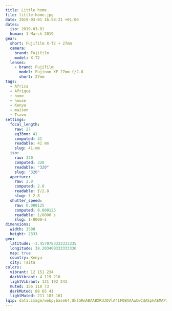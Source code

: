 ```yaml
---
title: Little home
file: little-home.jpg
date: 2019-03-01 16:58:21 +01:00
dates:
  iso: 2019-03-01
  human: 1 March 2019
gear:
  short: Fujifilm X-T2 + 27mm
  camera:
    brand: Fujifilm
    model: X-T2
  lenses:
    - brand: Fujifilm
      model: Fujinon XF 27mm f/2.8
      short: 27mm
tags:
  - Africa
  - Afrique
  - home
  - house
  - Kenya
  - maison
  - Tsavo
settings:
  focal_length:
    raw: 27
    eq35mm: 41
    computed: 41
    readable: 41 mm
    slug: 41-mm
  iso:
    raw: 320
    computed: 320
    readable: "320"
    slug: "320"
  aperture:
    raw: 2.8
    computed: 2.8
    readable: ƒ/2.8
    slug: f-2-8
  shutter_speed:
    raw: 0.000125
    computed: 0.000125
    readable: 1/8000 s
    slug: 1-8000-s
dimensions:
  width: 3500
  height: 2333
geo:
  latitude: -3.4570783333333335
  longitude: 38.203408333333336
  map: true
  country: Kenya
  city: Taita
colors:
  vibrant: 12 151 234
  darkVibrant: 4 119 216
  lightVibrant: 131 192 243
  muted: 156 110 73
  darkMuted: 88 65 41
  lightMuted: 211 183 161
lqip: data:image/webp;base64,UklGRmABAABXRUJQVlA4IFQBAAAwCwCdASpkAEMAP3Gowlm0v7elL5Wsc/AuCU2/kBieTMfX+AtgYUwhVE6mRcuWFOJW/AO2JucGtJLkHUbw78AJHIk4Lf84wFSnAVVWxmVAkAYYEYdCejitgV1CRSKDajiIAAD+2HOWFX+LuxHGTw/Xrp72WOe6DIKWq9IiKhLDBqLZzCiHHtrjHRSR0/JqqoUh+AbVHoyl1QcfZESAWyb3DgW2YBq/n8nKwwsghsb9lYlqlDpMKDiVqPPhEncUHa2Oj7UOLKt+jt/5IEiMhG+BwmAa4C/XS+ASm6Np89pn1e7mSroNVP8Me/22SuTOnF766xjGRkvTFAOmn6dYSRV0hPNhtyRyAZ5zIajGXzMYV6oIBZ/TwIz7wE/l9sxCa7vsWADuqnNfwsVJzWjy0H7J79Aib4v//1Wuwl+RCg+OYxx7CgyWDarPk/AXWa3O0X5AAAAA
---
```



